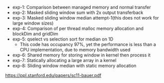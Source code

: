 - exp-1: Comparison between managed memory and normal transfer
- exp-2: Masked sliding window sum with 2x output transferback
- exp-3: Masked sliding window median attempt-1(this does not work for large window sizes)
- exp-4: Comparison of per thread malloc memory allocation and blockDim and gridDim
- exp-5: qselect vs selection sort for median on 1D
  + This code has occupancy 97%, yet the performance is less than a CPU implementation, due to memory bandwidth used
- exp-6: Shared memory for storing window in kernel then process it
- exp-7: Statically allocating a large array in a kernel
- exp-8: Sliding window median with static memory allocation

https://ppl.stanford.edu/papers/sc11-bauer.pdf
